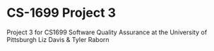 CS-1699 Project 3
===============

Project 3 for CS1699 Software Quality Assurance at the University of Pittsburgh
Liz Davis & Tyler Raborn

